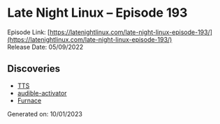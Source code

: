 # Late Night Linux – Episode 193
Episode Link: [https://latenightlinux.com/late-night-linux-episode-193/](https://latenightlinux.com/late-night-linux-episode-193/)  
Release Date: 05/09/2022
## Discoveries
* [TTS](https://github.com/coqui-ai/TTS)
* [audible-activator](https://github.com/inAudible-NG/audible-activator)
* [Furnace](https://github.com/tildearrow/furnace)

Generated on: 10/01/2023